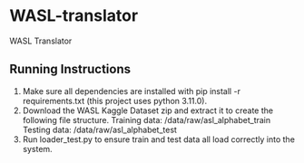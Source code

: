 # WASL-translator
WASL Translator

## Running Instructions
1. Make sure all dependencies are installed with pip install -r requirements.txt (this project uses python 3.11.0).
2. Download the WASL Kaggle Dataset zip and extract it to create the following file structure.
Training data: /data/raw/asl_alphabet_train
Testing data: /data/raw/asl_alphabet_test
3. Run loader_test.py to ensure train and test data all load correctly into the system.
